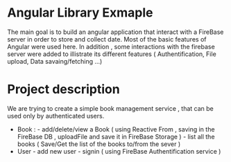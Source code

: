 # Angular Library Exmaple
The main goal is to build an angular application that interact with a FireBase server in order to store and collect date.
Most of the basic features of  Angular were used here. In addition , some interactions with the firebase server were added to illistrate its different features ( Authentification, File upload, Data savaing/fetching ...)

# Project description
We are trying to create a simple book management service , that can be used only by authenticated users.
- Book :
      - add/delete/view a Book ( using Reactive From , saving in the FireBase DB , uploadFile and save it in FireBase Storage )
      - list all the books ( Save/Get the list of the books to/from the sever )
- User
      - add new user 
      - signin  ( using FireBase Authentification service )

   
